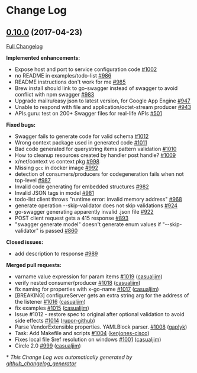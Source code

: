 # Change Log

## [0.10.0](https://github.com/roscopecoltran/go-swagger/tree/0.10.0) (2017-04-23)
[Full Changelog](https://github.com/roscopecoltran/go-swagger/compare/0.9.0...0.10.0)

**Implemented enhancements:**

- Expose host and port to service configuration code [\#1002](https://github.com/roscopecoltran/go-swagger/issues/1002)
- no README in examples/todo-list [\#986](https://github.com/roscopecoltran/go-swagger/issues/986)
- README instructions don't work for me [\#985](https://github.com/roscopecoltran/go-swagger/issues/985)
- Brew install should link to go-swagger instead of swagger to avoid conflict with npm swagger [\#983](https://github.com/roscopecoltran/go-swagger/issues/983)
- Upgrade mailru/easy json to latest version, for Google App Engine [\#947](https://github.com/roscopecoltran/go-swagger/issues/947)
- Unable to respond with file and application/octet-stream producer [\#943](https://github.com/roscopecoltran/go-swagger/issues/943)
- APIs.guru: test on 200+ Swagger files for real-life APIs [\#501](https://github.com/roscopecoltran/go-swagger/issues/501)

**Fixed bugs:**

- Swagger fails to generate code for valid schema [\#1012](https://github.com/roscopecoltran/go-swagger/issues/1012)
- Wrong context package used in generated code [\#1011](https://github.com/roscopecoltran/go-swagger/issues/1011)
- Bad code generated for querystring items pattern validation [\#1010](https://github.com/roscopecoltran/go-swagger/issues/1010)
- How to cleanup resources created by handler post handle? [\#1009](https://github.com/roscopecoltran/go-swagger/issues/1009)
- x/net/context vs context pkg [\#998](https://github.com/roscopecoltran/go-swagger/issues/998)
- Missing `gcc` in docker image [\#992](https://github.com/roscopecoltran/go-swagger/issues/992)
- detection of consumers/producers for codegeneration fails when not top-level [\#987](https://github.com/roscopecoltran/go-swagger/issues/987)
- Invalid code generating for embedded structures [\#982](https://github.com/roscopecoltran/go-swagger/issues/982)
- Invalid JSON tags in model [\#981](https://github.com/roscopecoltran/go-swagger/issues/981)
- todo-list client throws "runtime error: invalid memory address" [\#968](https://github.com/roscopecoltran/go-swagger/issues/968)
- generate operation --skip-validator does not skip validations [\#924](https://github.com/roscopecoltran/go-swagger/issues/924)
- go-swagger generating apparently invalid .json file [\#922](https://github.com/roscopecoltran/go-swagger/issues/922)
- POST client request gets a 415 response [\#893](https://github.com/roscopecoltran/go-swagger/issues/893)
- "swagger generate model" doesn't generate enum values if "--skip-validator" is passed [\#860](https://github.com/roscopecoltran/go-swagger/issues/860)

**Closed issues:**

- add description to response [\#989](https://github.com/roscopecoltran/go-swagger/issues/989)

**Merged pull requests:**

- varname value expression for param items [\#1019](https://github.com/roscopecoltran/go-swagger/pull/1019) ([casualjim](https://github.com/casualjim))
- verify nested consumer/producer [\#1018](https://github.com/roscopecoltran/go-swagger/pull/1018) ([casualjim](https://github.com/casualjim))
- fix naming for properties with x-go-name [\#1017](https://github.com/roscopecoltran/go-swagger/pull/1017) ([casualjim](https://github.com/casualjim))
- \[BREAKING\] configureServer gets an extra string arg for the address of the listener [\#1016](https://github.com/roscopecoltran/go-swagger/pull/1016) ([casualjim](https://github.com/casualjim))
- fix examples [\#1015](https://github.com/roscopecoltran/go-swagger/pull/1015) ([casualjim](https://github.com/casualjim))
- Issue \#1012 - restore spec to original after optional validation to avoid side effects [\#1014](https://github.com/roscopecoltran/go-swagger/pull/1014) ([rupor-github](https://github.com/rupor-github))
- Parse VendorExtensible properties. YAMLBlock parser. [\#1008](https://github.com/roscopecoltran/go-swagger/pull/1008) ([gaplyk](https://github.com/gaplyk))
- Task: Add Makefile and scripts [\#1004](https://github.com/roscopecoltran/go-swagger/pull/1004) ([kenjones-cisco](https://github.com/kenjones-cisco))
- Fixes local file $ref resolution on windows [\#1001](https://github.com/roscopecoltran/go-swagger/pull/1001) ([casualjim](https://github.com/casualjim))
- Circle 2.0 [\#999](https://github.com/roscopecoltran/go-swagger/pull/999) ([casualjim](https://github.com/casualjim))

\* *This Change Log was automatically generated by [github_changelog_generator](https://github.com/skywinder/Github-Changelog-Generator)*
